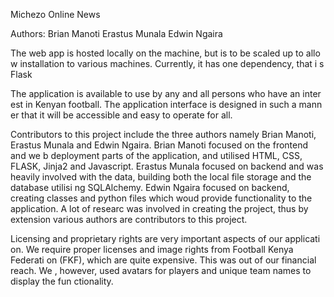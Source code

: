  Michezo Online News
 
 Authors: Brian Manoti
          Erastus Munala
          Edwin Ngaira
 
 The web app is hosted locally on the machine, but is to be scaled up to allo    w installation to various machines. Currently, it has one dependency, that i    s Flask
 
 The application is available to use by any and all persons who have an inter    est in Kenyan football. The application interface is designed in such a mann    er that it will be accessible and easy to operate for all.
 
Contributors to this project include the three authors namely Brian Manoti,     Erastus Munala and Edwin Ngaira. Brian Manoti focused on the frontend and we    b deployment parts of the application, and utilised HTML, CSS, FLASK, Jinja2     and Javascript. Erastus Munala focused on backend and was heavily involved     with the data, building both the local file storage and the database utilisi    ng SQLAlchemy. Edwin Ngaira focused on backend, creating classes and python     files which woud provide functionality to the application. A lot of researc     was involved in creating the project, thus by extension various authors are     contributors to this project.
 
 Licensing and proprietary rights are very important aspects of our applicati    on. We require proper licenses and image rights from Football Kenya Federati    on (FKF), which are quite expensive. This was out of our financial reach. We    , however, used avatars for players and unique team names to display the fun    ctionality.

